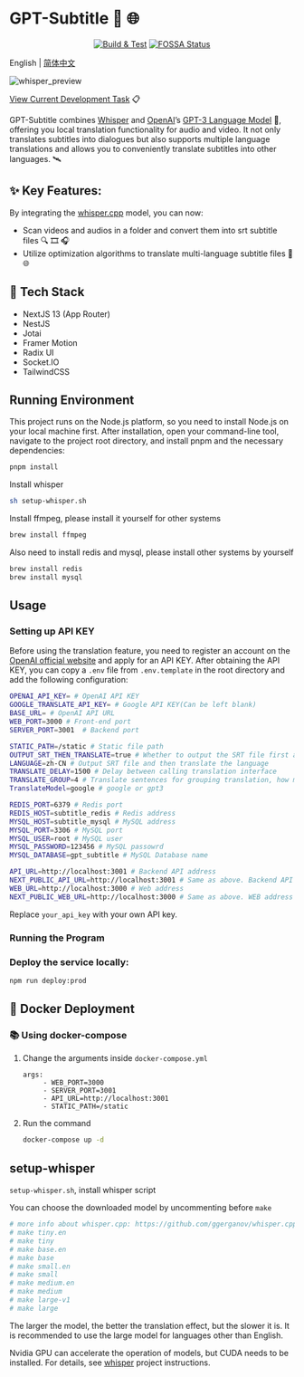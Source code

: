 # GPT-Subtitle :speech_balloon: :globe_with_meridians:

<div align="center">

[![Build & Test](https://github.com/hqwuzhaoyi/gpt-subtitle/actions/workflows/build.yml/badge.svg?branch=master)](https://github.com/hqwuzhaoyi/gpt-subtitle/actions/workflows/build.yml) [![FOSSA Status](https://app.fossa.com/api/projects/git%2Bgithub.com%2Fhqwuzhaoyi%2Fgpt-subtitle.svg?type=shield&issueType=license)](https://app.fossa.com/projects/git%2Bgithub.com%2Fhqwuzhaoyi%2Fgpt-subtitle?ref=badge_shield&issueType=license)

</div>

English | [简体中文](./README-zh_CN.md)

![whisper_preview](pictures/whisper_preview.png)

[View Current Development Task](https://hqwuzhaoyi.notion.site/gpt-subtitle-b1eed463063a484f93bdfca91277fc3a?pvs=4) :clipboard:

GPT-Subtitle combines [Whisper](https://github.com/ggerganov/whisper.cpp) and [OpenAI](https://openai.com/)’s [GPT-3 Language Model](https://openai.com/gpt-3/) :brain:, offering you local translation functionality for audio and video. It not only translates subtitles into dialogues but also supports multiple language translations and allows you to conveniently translate subtitles into other languages. :artificial_satellite:

## :sparkles: Key Features:

By integrating the [whisper.cpp](https://github.com/ggerganov/whisper.cpp) model, you can now:

- Scan videos and audios in a folder and convert them into srt subtitle files :mag: :film_strip: :headphones:
- Utilize optimization algorithms to translate multi-language subtitle files :speech_balloon: :globe_with_meridians:

## :wrench: Tech Stack

- NextJS 13 (App Router)
- NestJS
- Jotai
- Framer Motion
- Radix UI
- Socket.IO
- TailwindCSS

## Running Environment

This project runs on the Node.js platform, so you need to install Node.js on your local machine first. After installation, open your command-line tool, navigate to the project root directory, and install pnpm and the necessary dependencies:

```sh
pnpm install

```

Install whisper

```sh
sh setup-whisper.sh
```

Install ffmpeg, please install it yourself for other systems

```sh
brew install ffmpeg
```

Also need to install redis and mysql, please install other systems by yourself

```sh
brew install redis
brew install mysql
```

## Usage

### Setting up API KEY

Before using the translation feature, you need to register an account on the [OpenAI official website](https://beta.openai.com/signup/) and apply for an API KEY. After obtaining the API KEY, you can copy a `.env` file from `.env.template` in the root directory and add the following configuration:

```sh
OPENAI_API_KEY= # OpenAI API KEY
GOOGLE_TRANSLATE_API_KEY= # Google API KEY(Can be left blank)
BASE_URL= # OpenAI API URL
WEB_PORT=3000 # Front-end port
SERVER_PORT=3001  # Backend port

STATIC_PATH=/static # Static file path
OUTPUT_SRT_THEN_TRANSLATE=true # Whether to output the SRT file first and then translate it
LANGUAGE=zh-CN # Output SRT file and then translate the language
TRANSLATE_DELAY=1500 # Delay between calling translation interface
TRANSLATE_GROUP=4 # Translate sentences for grouping translation, how many sentences can be translated at most at a time
TranslateModel=google # google or gpt3

REDIS_PORT=6379 # Redis port
REDIS_HOST=subtitle_redis # Redis address
MYSQL_HOST=subtitle_mysql # MySQL address
MYSQL_PORT=3306 # MySQL port
MYSQL_USER=root # MySQL user
MYSQL_PASSWORD=123456 # MySQL passowrd
MYSQL_DATABASE=gpt_subtitle # MySQL Database name

API_URL=http://localhost:3001 # Backend API address
NEXT_PUBLIC_API_URL=http://localhost:3001 # Same as above. Backend API address
WEB_URL=http://localhost:3000 # Web address
NEXT_PUBLIC_WEB_URL=http://localhost:3000 # Same as above. WEB address
```

Replace `your_api_key` with your own API key.

### Running the Program

### Deploy the service locally:

```sh
npm run deploy:prod
```

## :whale: Docker Deployment

### :books: Using docker-compose

1. Change the arguments inside `docker-compose.yml`

   ```text
   args:
        - WEB_PORT=3000
        - SERVER_PORT=3001
        - API_URL=http://localhost:3001
        - STATIC_PATH=/static
   ```

2. Run the command

   ```bash
   docker-compose up -d
   ```

## setup-whisper

`setup-whisper.sh`, install whisper script

You can choose the downloaded model by uncommenting before `make`

```sh
# more info about whisper.cpp: https://github.com/ggerganov/whisper.cpp
# make tiny.en
# make tiny
# make base.en
# make base
# make small.en
# make small
# make medium.en
# make medium
# make large-v1
# make large
```

The larger the model, the better the translation effect, but the slower it is. It is recommended to use the large model for languages other than English.

Nvidia GPU can accelerate the operation of models, but CUDA needs to be installed. For details, see [whisper](https://github.com/ggerganov/whisper.cpp) project instructions.
